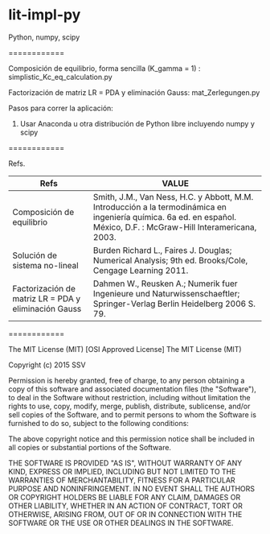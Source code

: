 lit-impl-py
============

Python, numpy, scipy

============

Composición de equilibrio, forma sencilla (K_gamma = 1) : simplistic_Kc_eq_calculation.py

Factorización de matriz LR = PDA y eliminación Gauss: mat_Zerlegungen.py

Pasos para correr la aplicación:

1.  Usar Anaconda u otra distribución de Python libre incluyendo numpy y scipy

============

Refs.

Refs     		| VALUE
-------------   | -------------
Composición de equilibrio | Smith, J.M., Van Ness, H.C. y Abbott, M.M. Introducción a la termodinámica en ingeniería química. 6a ed. en español. México, D.F. : McGraw-Hill Interamericana, 2003.
Solución de sistema no-lineal | Burden Richard L., Faires J. Douglas; Numerical Analysis; 9th ed. Brooks/Cole, Cengage Learning 2011. 
Factorización de matriz LR = PDA y eliminación Gauss | Dahmen W., Reusken A.; Numerik fuer Ingenieure und Naturwissenschaeftler; Springer-Verlag Berlin Heidelberg 2006 S. 79.

============

The MIT License (MIT)
[OSI Approved License]
The MIT License (MIT)

Copyright (c) 2015 SSV

Permission is hereby granted, free of charge, to any person obtaining a copy
of this software and associated documentation files (the "Software"), to deal
in the Software without restriction, including without limitation the rights
to use, copy, modify, merge, publish, distribute, sublicense, and/or sell
copies of the Software, and to permit persons to whom the Software is
furnished to do so, subject to the following conditions:

The above copyright notice and this permission notice shall be included in
all copies or substantial portions of the Software.

THE SOFTWARE IS PROVIDED "AS IS", WITHOUT WARRANTY OF ANY KIND, EXPRESS OR
IMPLIED, INCLUDING BUT NOT LIMITED TO THE WARRANTIES OF MERCHANTABILITY,
FITNESS FOR A PARTICULAR PURPOSE AND NONINFRINGEMENT. IN NO EVENT SHALL THE
AUTHORS OR COPYRIGHT HOLDERS BE LIABLE FOR ANY CLAIM, DAMAGES OR OTHER
LIABILITY, WHETHER IN AN ACTION OF CONTRACT, TORT OR OTHERWISE, ARISING FROM,
OUT OF OR IN CONNECTION WITH THE SOFTWARE OR THE USE OR OTHER DEALINGS IN
THE SOFTWARE.
